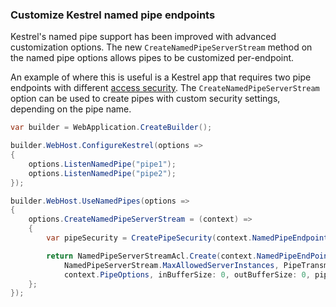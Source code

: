 ### Customize Kestrel named pipe endpoints

Kestrel's named pipe support has been improved with advanced customization options. The new `CreateNamedPipeServerStream` method on the named pipe options allows pipes to be customized per-endpoint.

An example of where this is useful is a Kestrel app that requires two pipe endpoints with different [access security](/windows/win32/ipc/named-pipe-security-and-access-rights). The `CreateNamedPipeServerStream` option can be used to create pipes with custom security settings, depending on the pipe name.


```csharp
var builder = WebApplication.CreateBuilder();

builder.WebHost.ConfigureKestrel(options =>
{
    options.ListenNamedPipe("pipe1");
    options.ListenNamedPipe("pipe2");
});

builder.WebHost.UseNamedPipes(options =>
{
    options.CreateNamedPipeServerStream = (context) =>
    {
        var pipeSecurity = CreatePipeSecurity(context.NamedPipeEndpoint.PipeName);

        return NamedPipeServerStreamAcl.Create(context.NamedPipeEndPoint.PipeName, PipeDirection.InOut,
            NamedPipeServerStream.MaxAllowedServerInstances, PipeTransmissionMode.Byte,
            context.PipeOptions, inBufferSize: 0, outBufferSize: 0, pipeSecurity);
    };
});
```
